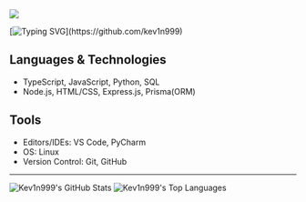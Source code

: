 <img src="https://camo.githubusercontent.com/41fe2d05de191f83e37cb80725702d97eb6507b0a44b1d93358b294468ae4c06/68747470733a2f2f63617073756c652d72656e6465722e76657263656c2e6170702f6170693f747970653d776176696e6726636f6c6f723d343136394531266865696768743d3132302673656374696f6e3d686561646572">

[![Typing SVG](https://readme-typing-svg.demolab.com?font=Fira+Code&size=24&pause=1000&color=58A6FF&width=435&lines=Olá%2C+eu+sou+o+Kevin!;)](https://github.com/kev1n999)

## Languages & Technologies

- TypeScript, JavaScript, Python, SQL
- Node.js, HTML/CSS, Express.js, Prisma(ORM)

## Tools
- Editors/IDEs: VS Code, PyCharm
- OS: Linux
- Version Control: Git, GitHub

---

![Kev1n999's GitHub Stats](https://github-readme-stats.vercel.app/api?username=kev1n999&show_icons=true&theme=github_dark&hide_border=true)
![Kev1n999's Top Languages](https://github-readme-stats.vercel.app/api/top-langs/?username=kev1n999&layout=compact&theme=github_dark&hide_border=true)
